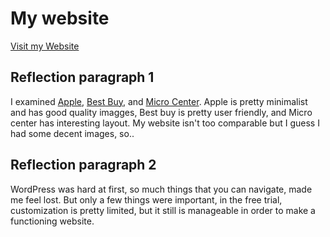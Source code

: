 # My website

[Visit my Website](https://epicstore96.wordpress.com)

## Reflection paragraph 1

I examined [Apple](https://apple.com), [Best Buy](https://bestbuy.com), and [Micro Center](https://microcenter.com). Apple is pretty minimalist and has good quality imagges, Best buy is pretty user friendly, and Micro center has interesting layout. My website isn't too comparable but I guess I had some decent images, so..

## Reflection paragraph 2

WordPress was hard at first, so much things that you can navigate, made me feel lost. But only a few things were important, in the free trial, customization is pretty limited, but it still is manageable in order to make a functioning website.

